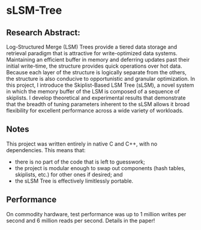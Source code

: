 # sLSM-Tree

## Research Abstract:
Log-Structured Merge (LSM) Trees provide a tiered data storage and retrieval paradigm that is attractive for write-optimized data systems. Maintaining an efficient buffer in memory and deferring updates past their initial write-time, the structure provides quick operations over hot data. Because each layer of the structure is logically separate from the others, the structure is also conducive to opportunistic and granular optimization. In this project, I introduce the Skiplist-Based LSM Tree (sLSM), a novel system in which the memory buffer of the LSM is composed of a sequence of skiplists. I develop theoretical and experimental results that demonstrate that the breadth of tuning parameters inherent to the sLSM allows it broad flexibility for excellent performance across a wide variety of workloads.

## Notes
This project was written entirely in native C and C++, with no dependencies. This means that: 
- there is no part of the code that is left to guesswork; 
- the project is modular enough to swap out components (hash tables, skiplists, etc.) for other ones if desired; and 
- the sLSM Tree is effectively limitlessly portable.

## Performance
On commodity hardware, test performance was up to 1 million writes per second and 6 million reads per second. Details in the paper!

